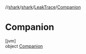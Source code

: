 //[shark](../../../../index.md)/[shark](../../index.md)/[LeakTrace](../index.md)/[Companion](index.md)

# Companion

[jvm]\
object [Companion](index.md)
